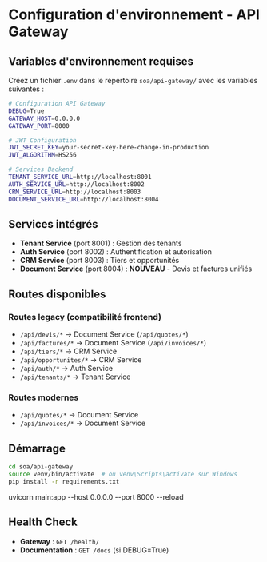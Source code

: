 # Configuration d'environnement - API Gateway

## Variables d'environnement requises

Créez un fichier `.env` dans le répertoire `soa/api-gateway/` avec les variables suivantes :

```bash
# Configuration API Gateway
DEBUG=True
GATEWAY_HOST=0.0.0.0
GATEWAY_PORT=8000

# JWT Configuration
JWT_SECRET_KEY=your-secret-key-here-change-in-production
JWT_ALGORITHM=HS256

# Services Backend
TENANT_SERVICE_URL=http://localhost:8001
AUTH_SERVICE_URL=http://localhost:8002
CRM_SERVICE_URL=http://localhost:8003
DOCUMENT_SERVICE_URL=http://localhost:8004
```

## Services intégrés

- **Tenant Service** (port 8001) : Gestion des tenants
- **Auth Service** (port 8002) : Authentification et autorisation
- **CRM Service** (port 8003) : Tiers et opportunités
- **Document Service** (port 8004) : **NOUVEAU** - Devis et factures unifiés

## Routes disponibles

### Routes legacy (compatibilité frontend)
- `/api/devis/*` → Document Service (`/api/quotes/*`)
- `/api/factures/*` → Document Service (`/api/invoices/*`)
- `/api/tiers/*` → CRM Service
- `/api/opportunites/*` → CRM Service
- `/api/auth/*` → Auth Service
- `/api/tenants/*` → Tenant Service

### Routes modernes
- `/api/quotes/*` → Document Service
- `/api/invoices/*` → Document Service

## Démarrage

```bash
cd soa/api-gateway
source venv/bin/activate  # ou venv\Scripts\activate sur Windows
pip install -r requirements.txt
```
uvicorn main:app --host 0.0.0.0 --port 8000 --reload

## Health Check

- **Gateway** : `GET /health/`
- **Documentation** : `GET /docs` (si DEBUG=True) 